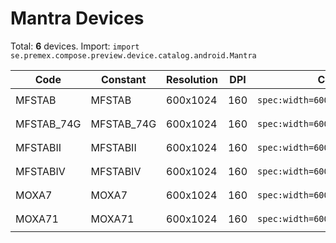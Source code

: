 # Mantra Devices

Total: **6** devices. Import: `import se.premex.compose.preview.device.catalog.android.Mantra`

| Code | Constant | Resolution | DPI | Compose Spec | Preview Usage |
|------|----------|------------|-----|-------------|---------------|
| MFSTAB | MFSTAB | 600x1024 | 160 | `spec:width=600px,height=1024px,dpi=160` | `@Preview(device = Mantra.MFSTAB)` |
| MFSTAB_74G | MFSTAB_74G | 600x1024 | 160 | `spec:width=600px,height=1024px,dpi=160` | `@Preview(device = Mantra.MFSTAB_74G)` |
| MFSTABII | MFSTABII | 600x1024 | 160 | `spec:width=600px,height=1024px,dpi=160` | `@Preview(device = Mantra.MFSTABII)` |
| MFSTABIV | MFSTABIV | 600x1024 | 160 | `spec:width=600px,height=1024px,dpi=160` | `@Preview(device = Mantra.MFSTABIV)` |
| MOXA7 | MOXA7 | 600x1024 | 160 | `spec:width=600px,height=1024px,dpi=160` | `@Preview(device = Mantra.MOXA7)` |
| MOXA71 | MOXA71 | 600x1024 | 160 | `spec:width=600px,height=1024px,dpi=160` | `@Preview(device = Mantra.MOXA71)` |

<!-- Generated automatically. Do not edit manually. -->
